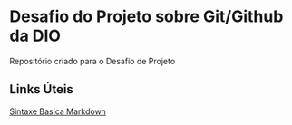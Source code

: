 # Desafio do Projeto sobre Git/Github da DIO
Repositório criado para o Desafio de Projeto

## Links Úteis
[Sintaxe Basica Markdown](https://www.markdownguide.org/basic-syntax/)
 
